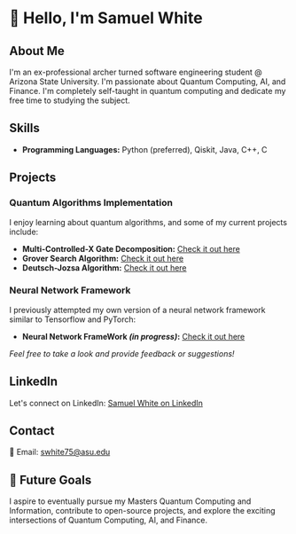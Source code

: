 
# 👋 Hello, I'm Samuel White

## About Me
I'm an ex-professional archer turned software engineering student @ Arizona State University. I'm passionate about Quantum Computing, AI, and Finance. I'm completely self-taught in quantum computing and dedicate my free time to studying the subject.

## Skills
- **Programming Languages:** Python (preferred), Qiskit, Java, C++, C

## Projects
### Quantum Algorithms Implementation
I enjoy learning about quantum algorithms, and some of my current projects include:
- **Multi-Controlled-X Gate Decomposition:** [Check it out here](https://github.com/samabwhite/QOSF-Cohort-8-Screening-Task)
- **Grover Search Algorithm:** [Check it out here](https://github.com/samabwhite/Grover-Search-Implementation)
- **Deutsch-Jozsa Algorithm:** [Check it out here](https://github.com/samabwhite/Deutsch-Jozsa-Implementation)
### Neural Network Framework
I previously attempted my own version of a neural network framework similar to Tensorflow and PyTorch:
- **Neural Network FrameWork *(in progress)*:** [Check it out here](https://github.com/samabwhite/NeuralNetworkFramework)

*Feel free to take a look and provide feedback or suggestions!*

## LinkedIn
Let's connect on LinkedIn: [Samuel White on LinkedIn](https://www.linkedin.com/in/samuel-white-0b8959138)

## Contact
📧 Email: swhite75@asu.edu

## 🚀 Future Goals
I aspire to eventually pursue my Masters Quantum Computing and Information, contribute to open-source projects, and explore the exciting intersections of Quantum Computing, AI, and Finance.
